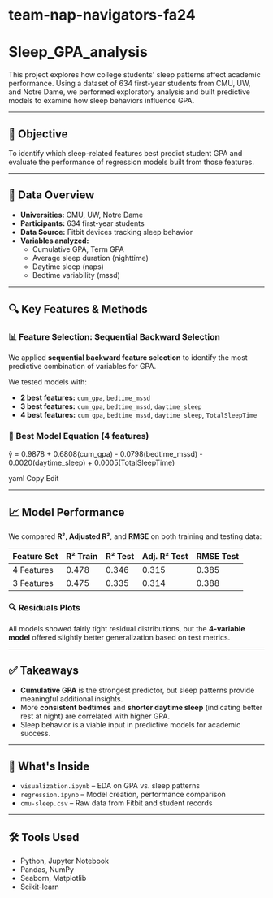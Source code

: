 # team-nap-navigators-fa24
# Sleep_GPA_analysis

This project explores how college students' sleep patterns affect academic performance. Using a dataset of 634 first-year students from CMU, UW, and Notre Dame, we performed exploratory analysis and built predictive models to examine how sleep behaviors influence GPA.

---

## 📌 Objective
To identify which sleep-related features best predict student GPA and evaluate the performance of regression models built from those features.

---

## 🧠 Data Overview
- **Universities:** CMU, UW, Notre Dame  
- **Participants:** 634 first-year students  
- **Data Source:** Fitbit devices tracking sleep behavior  
- **Variables analyzed:**
  - Cumulative GPA, Term GPA  
  - Average sleep duration (nighttime)  
  - Daytime sleep (naps)  
  - Bedtime variability (mssd)

---

## 🔍 Key Features & Methods

### 📊 Feature Selection: Sequential Backward Selection
We applied **sequential backward feature selection** to identify the most predictive combination of variables for GPA.

We tested models with:
- **2 best features:** `cum_gpa`, `bedtime_mssd`
- **3 best features:** `cum_gpa`, `bedtime_mssd`, `daytime_sleep`
- **4 best features:** `cum_gpa`, `bedtime_mssd`, `daytime_sleep`, `TotalSleepTime`

### 🧮 Best Model Equation (4 features)
ŷ = 0.9878 + 0.6808(cum_gpa) - 0.0798(bedtime_mssd) - 0.0020(daytime_sleep) + 0.0005(TotalSleepTime)

yaml
Copy
Edit

---

## 📈 Model Performance
We compared **R², Adjusted R²**, and **RMSE** on both training and testing data:

| Feature Set | R² Train | R² Test | Adj. R² Test | RMSE Test |
|-------------|----------|---------|--------------|-----------|
| 4 Features  | 0.478    | 0.346   | 0.315        | 0.385     |
| 3 Features  | 0.475    | 0.335   | 0.314        | 0.388     |

### 🔍 Residuals Plots
All models showed fairly tight residual distributions, but the **4-variable model** offered slightly better generalization based on test metrics.

---

## ✅ Takeaways
- **Cumulative GPA** is the strongest predictor, but sleep patterns provide meaningful additional insights.
- More **consistent bedtimes** and **shorter daytime sleep** (indicating better rest at night) are correlated with higher GPA.
- Sleep behavior is a viable input in predictive models for academic success.

---

## 📁 What's Inside
- `visualization.ipynb` – EDA on GPA vs. sleep patterns  
- `regression.ipynb` – Model creation, performance comparison  
- `cmu-sleep.csv` – Raw data from Fitbit and student records

---

## 🛠️ Tools Used
- Python, Jupyter Notebook  
- Pandas, NumPy  
- Seaborn, Matplotlib  
- Scikit-learn
